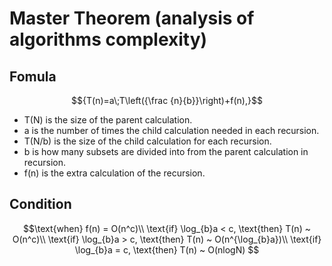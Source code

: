 # Master Theorem (analysis of algorithms complexity)

## Fomula
```math
{T(n)=a\;T\left({\frac {n}{b}}\right)+f(n),}
```

* T(N) is the size of the parent calculation.
* a is the number of times the child calculation needed in each recursion.
* T(N/b) is the size of the child calculation for each recursion.
* b is how many subsets are divided into from the parent calculation in recursion.
* f(n) is the extra calculation of the recursion.

## Condition

```math
\text{when} f(n) = O(n^c)\\

\text{if}  \log_{b}a < c, \text{then}  T(n) ~ O(n^c)\\
\text{if}  \log_{b}a > c, \text{then}  T(n) ~ O(n^{\log_{b}a})\\
\text{if}  \log_{b}a = c, \text{then}  T(n) ~ O(nlogN)


```